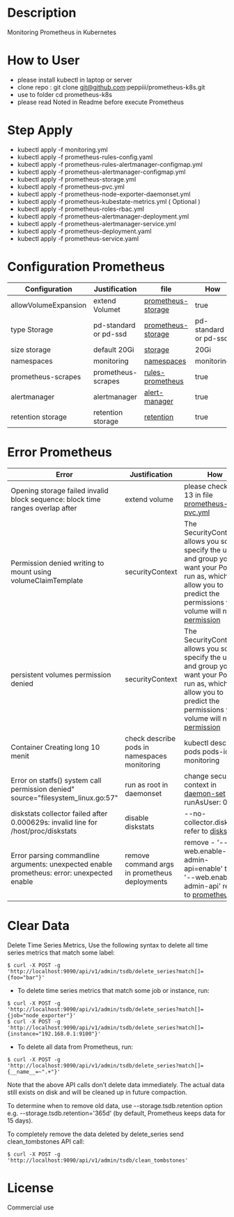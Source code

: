 # Description
Monitoring Prometheus in Kubernetes

# How to User
- please install kubectl in laptop or server
- clone repo : git clone git@github.com:peppiii/prometheus-k8s.git
- use to folder cd prometheus-k8s
- please read Noted in Readme before execute Prometheus

# Step Apply
*  kubectl apply -f monitoring.yml
*  kubectl apply -f prometheus-rules-config.yaml
*  kubectl apply -f prometheus-rules-alertmanager-configmap.yml
*  kubectl apply -f prometheus-alertmanager-configmap.yml
*  kubectl apply -f prometheus-storage.yml
*  kubectl apply -f prometheus-pvc.yml
*  kubectl apply -f prometheus-node-exporter-daemonset.yml
*  kubectl apply -f prometheus-kubestate-metrics.yml ( Optional )
*  kubectl apply -f prometheus-roles-rbac.yml
*  kubectl apply -f prometheus-alertmanager-deployment.yml
*  kubectl apply -f prometheus-alertmanager-service.yml
*  kubectl apply -f prometheus-deployment.yaml
*  kubectl apply -f prometheus-service.yaml

# Configuration Prometheus
| Configuration | Justification | file | How | 
| ------ | ------ | ------ | ------ |
| allowVolumeExpansion | extend Volumet | [prometheus-storage](https://github.com/peppiii/prometheus-k8s//blob/master/prometheus-storage.yml) | true
| type Storage | pd-standard or pd-ssd | [prometheus-storage](https://github.com/peppiii/prometheus-k8s//blob/master/prometheus-storage.yml) | pd-standard or pd-ssd
| size storage | default 20Gi | [storage](https://github.com/peppiii/prometheus-k8s//blob/master/prometheus-pvc.yml) | 20Gi
| namespaces | monitoring | [namespaces](https://github.com/peppiii/prometheus-k8s/blob/master/monitoring.yml) | monitoring
| prometheus-scrapes | prometheus-scrapes | [rules-prometheus](https://github.com/peppiii/prometheus-k8s/blob/master/prometheus-rules-config.yaml) | true
| alertmanager | alertmanager | [alert-manager](https://github.com/peppiii/prometheus-k8s/blob/master/prometheus-rules-alertmanager-configmap.yml) | true
| retention storage | retention storage | [retention](https://github.com/peppiii/prometheus-k8s/blob/master/prometheus-deployment.yaml) | true
# Error Prometheus
| Error | Justification | How |
| ------ | ------ | ------ |
| Opening storage failed invalid block sequence: block time ranges overlap after | extend volume | please check line  13 in file [prometheus-pvc.yml](https://github.com/peppiii/prometheus-k8s/blob/master/prometheus-pvc.yml)|
| Permission denied writing to mount using volumeClaimTemplate | securityContext |  The SecurityContext allows you so specify the user and group you want your Pod to run as, which will allow you to predict the permissions your volume will need  [permission](https://github.com/prometheus-operator/prometheus-operator/issues/966)|
| persistent volumes permission denied | securityContext |  The SecurityContext allows you so specify the user and group you want your Pod to run as, which will allow you to predict the permissions your volume will need [permission](https://github.com/prometheus-operator/prometheus-operator/issues/966)
| Container Creating long 10 menit | check describe pods in namespaces monitoring | kubectl describe pods pods-id -n monitoring |
| Error on statfs() system call permission denied" source="filesystem_linux.go:57" | run as root in daemonset | change security context in [daemon-set](https://github.com/peppiii/prometheus-k8s/blob/master/prometheus-node-exporter-daemonset.yml) to runAsUser: 0 |
| diskstats collector failed after 0.000629s: invalid line for /host/proc/diskstats | disable diskstats | --no-collector.diskstats, refer to [diskstats](https://stackoverflow.com/questions/53379593/starting-node-exporter-while-disable-ling-a-specific-collector-collector-disks)
| Error parsing commandline arguments: unexpected enable prometheus: error: unexpected enable | remove command args in prometheus deployments | remove - '--web.enable-admin-api=enable' to - '--web.enable-admin-api' refer to [prometheus](https://github.com/peppiii/prometheus-k8s/blob/master/prometheus-deployment.yaml)

# Clear Data
Delete Time Series Metrics, Use the following syntax to delete all time series metrics that match some label:
`````
$ curl -X POST -g 'http://localhost:9090/api/v1/admin/tsdb/delete_series?match[]={foo="bar"}'
`````
*  To delete time series metrics that match some job or instance, run:

``````
$ curl -X POST -g 'http://localhost:9090/api/v1/admin/tsdb/delete_series?match[]={job="node_exporter"}'
$ curl -X POST -g 'http://localhost:9090/api/v1/admin/tsdb/delete_series?match[]={instance="192.168.0.1:9100"}'
``````

*  To delete all data from Prometheus, run:

`````
$ curl -X POST -g 'http://localhost:9090/api/v1/admin/tsdb/delete_series?match[]={__name__=~".+"}'
`````

Note that the above API calls don’t delete data immediately.
The actual data still exists on disk and will be cleaned up in future compaction.

To determine when to remove old data, use --storage.tsdb.retention option e.g. --storage.tsdb.retention='365d' (by default, Prometheus keeps data for 15 days).

To completely remove the data deleted by delete_series send clean_tombstones API call:

`````
$ curl -X POST -g 'http://localhost:9090/api/v1/admin/tsdb/clean_tombstones'
`````

# License
Commercial use